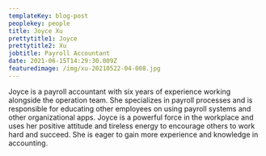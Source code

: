 ```yaml
---
templateKey: blog-post
peoplekey: people
title: Joyce Xu
prettytitle1: Joyce
prettytitle2: Xu
jobtitle: Payroll Accountant
date: 2021-06-15T14:29:30.009Z
featuredimage: /img/xu-20210522-04-008.jpg
---
```

Joyce is a payroll accountant with six years of experience working alongside the operation team.  She specializes in payroll processes and is responsible for educating other employees on using payroll systems and other organizational apps.  Joyce is a powerful force in the workplace and uses her positive attitude and tireless energy to encourage others to work hard and succeed.  She is eager to gain more experience and knowledge in accounting.